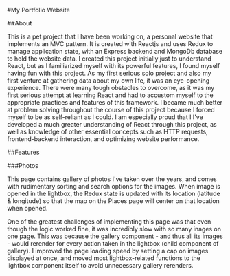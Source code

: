 #My Portfolio Website

##About

This is a pet project that I have been working on, a personal website that implements an MVC pattern. It is created with Reactjs and uses Redux to manage application state, with an Express backend and MongoDb database to hold the website data. I created this project initially just to understand React, but as I familiarized myself with its powerful features, I found myself having fun with this project. As my first serious solo project and also my first venture at gathering data about my own life, it was an eye-opening experience. There were many tough obstacles to overcome, as it was my first serious attempt at learning React and had to accustom myself to the appropriate practices and features of this framework. I became much better at problem solving throughout the course of this project because I forced myself to be as self-reliant as I could. I am especially proud that I I've developed a much greater understanding of React through this project, as well as knowledge of other essential concepts such as HTTP requests, frontend-backend interaction, and optimizing website performance.

##Features

###Photos

This page contains gallery of photos I've taken over the years, and comes with rudimentary sorting and search options for the images. When image is opened in the lightbox, the Redux state is updated with its location (latitude & longitude) so that the map on the Places page will center on that location when opened. 

One of the greatest challenges of implementing this page was that even though the logic worked fine, it was incredibly slow with so many inages on one page. This was because the gallery component - and thus all its images - would rerender for every action taken in the lightbox (child component of gallery). I improved the page loading speed by setting a cap on images displayed at once, and moved most lightbox-related functions to the lightbox component itself to avoid unnecessary gallery rerenders. 